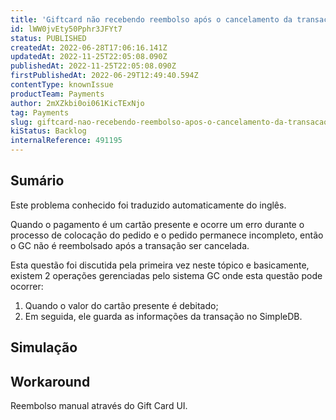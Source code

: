 ```yaml
---
title: 'Giftcard não recebendo reembolso após o cancelamento da transação'
id: lWW0jvEty50Pphr3JFYt7
status: PUBLISHED
createdAt: 2022-06-28T17:06:16.141Z
updatedAt: 2022-11-25T22:05:08.090Z
publishedAt: 2022-11-25T22:05:08.090Z
firstPublishedAt: 2022-06-29T12:49:40.594Z
contentType: knownIssue
productTeam: Payments
author: 2mXZkbi0oi061KicTExNjo
tag: Payments
slug: giftcard-nao-recebendo-reembolso-apos-o-cancelamento-da-transacao
kiStatus: Backlog
internalReference: 491195
---
```


## Sumário

<div class="alert alert-info">
  <p>Este problema conhecido foi traduzido automaticamente do inglês.</p>
</div>


Quando o pagamento é um cartão presente e ocorre um erro durante o processo de colocação do pedido e o pedido permanece incompleto, então o GC não é reembolsado após a transação ser cancelada.

Esta questão foi discutida pela primeira vez neste tópico e basicamente, existem 2 operações gerenciadas pelo sistema GC onde esta questão pode ocorrer:

1. Quando o valor do cartão presente é debitado;
2. Em seguida, ele guarda as informações da transação no SimpleDB.



## Simulação





## Workaround


Reembolso manual através do Gift Card UI.

